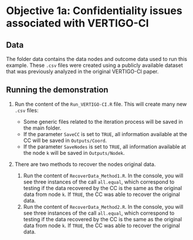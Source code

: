 # Objective 1a: Confidentiality issues associated with VERTIGO-CI

## Data

The folder data contains the data nodes and outcome data used to run this example. These `.csv` files were created using a publicly available dataset that was previously analyzed in the original VERTIGO-CI paper.

## Running the demonstration

1. Run the content of the `Run_VERTIGO-CI.R` file. This will create many new `.csv` files:
	- Some generic files related to the iteration process will be saved in the main folder.
	- If the parameter `SaveCC` is set to `TRUE`, all information available at the CC will be saved in `Outputs/Coord`.
	- If the parameter `SaveNodes` is set to `TRUE`, all information available at the node `k` will be saved in `Outputs/Nodek`.
	
2. There are two methods to recover the nodes original data.
	1. Run the content of `RecoverData_Method1.R`. In the console, you will see three instances of  the call `all.equal`, which correspond to testing if the data recovered by the CC is the same as the original data from node `k`. If `TRUE`, the CC was able to recover the original data.
	2. Run the content of `RecoverData_Method2.R`. In the console, you will see three instances of  the call `all.equal`, which correspond to testing if the data recovered by the CC is the same as the original data from node `k`. If `TRUE`, the CC was able to recover the original data.